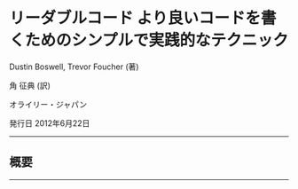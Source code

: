 # リーダブルコード より良いコードを書くためのシンプルで実践的なテクニック

Dustin Boswell, Trevor Foucher (著)

角 征典 (訳)

オライリー・ジャパン

発行日 2012年6月22日

----
## 概要


----

